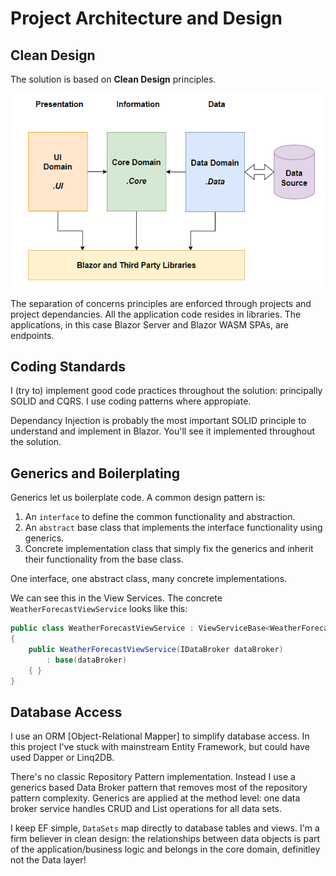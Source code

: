# Project Architecture and Design

## Clean Design

The solution is based on **Clean Design** principles.

![Clean Design](./clean-design.png)

The separation of concerns principles are enforced through projects and project dependancies.  All the application code resides in libraries.  The applications, in this case Blazor Server and Blazor WASM SPAs, are endpoints.

## Coding Standards

I (try to) implement good code practices throughout the solution: principally SOLID and CQRS.  I use coding patterns where appropiate.

Dependancy Injection is probably the most important SOLID principle to understand and implement in Blazor.  You'll see it implemented throughout the solution.

## Generics and Boilerplating

Generics let us boilerplate code.  A common design pattern is:

1. An `interface` to define the common functionality and abstraction.
2. An `abstract` base class that implements the interface functionality using generics.
3. Concrete implementation class that simply fix the generics and inherit their functionality from the base class.

One interface, one abstract class, many concrete implementations.

We can see this in the View Services.  The concrete `WeatherForecastViewService` looks like this:

```csharp
public class WeatherForecastViewService : ViewServiceBase<WeatherForecast>
{
    public WeatherForecastViewService(IDataBroker dataBroker)
        : base(dataBroker)
    { }
}
```

## Database Access

I use an ORM [Object-Relational Mapper] to simplify database access.  In this project I've stuck with mainstream Entity Framework, but could have used Dapper or Linq2DB.

There's no classic Repository Pattern implementation.  Instead I use a generics based Data Broker pattern that removes most of the repository pattern complexity.  Generics are applied at the method level: one data broker service handles CRUD and List operations for all data sets.

I keep EF simple, `DataSets` map directly to database tables and views.  I'm a firm believer in clean design: the relationships between data objects is part of the application/business logic and belongs in the core domain, definitley not the Data layer! 
